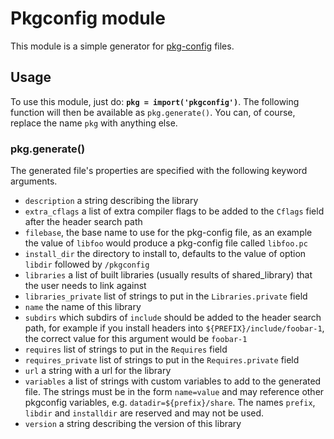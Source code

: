 # Pkgconfig module

This module is a simple generator for
[pkg-config](https://pkg-config.freedesktop.org/) files.

## Usage

To use this module, just do: **`pkg = import('pkgconfig')`**. The
following function will then be available as `pkg.generate()`. You
can, of course, replace the name `pkg` with anything else.

### pkg.generate()

The generated file's properties are specified with the following
keyword arguments.

- `description` a string describing the library
- `extra_cflags` a list of extra compiler flags to be added to the
  `Cflags` field after the header search path
- `filebase`, the base name to use for the pkg-config file, as an
  example the value of `libfoo` would produce a pkg-config file called
  `libfoo.pc`
- `install_dir` the directory to install to, defaults to the value of
  option `libdir` followed by `/pkgconfig`
- `libraries` a list of built libraries (usually results of
  shared_library) that the user needs to link against
- `libraries_private` list of strings to put in the
  `Libraries.private` field
- `name` the name of this library
- `subdirs` which subdirs of `include` should be added to the header
  search path, for example if you install headers into
  `${PREFIX}/include/foobar-1`, the correct value for this argument
  would be `foobar-1`
- `requires` list of strings to put in the `Requires` field
- `requires_private` list of strings to put in the `Requires.private`
  field
- `url` a string with a url for the library
- `variables` a list of strings with custom variables to add to the
  generated file. The strings must be in the form `name=value` and may
  reference other pkgconfig variables,
  e.g. `datadir=${prefix}/share`. The names `prefix`, `libdir` and
  `installdir` are reserved and may not be used.
- `version` a string describing the version of this library
